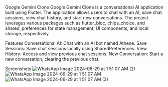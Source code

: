 Google Gemini Clone
Google Gemini Clone is a conversational AI application built using Flutter. The application allows users to chat with an AI, save chat sessions, view chat history, and start new conversations. The project leverages various packages such as flutter_bloc, chips_choice, and shared_preferences for state management, UI components, and local storage, respectively.

Features
Conversational AI: Chat with an AI bot named Athene.
Save Sessions: Save chat sessions locally using SharedPreferences.
View History: Access and view previous chat sessions.
New Conversation: Start a new conversation, clearing the previous chat.


Screenshots
![WhatsApp Image 2024-06-29 at 1 51 07 AM (2)](https://github.com/Simransingh010/GoogleGeminiClone/assets/73211327/f5fa09eb-938c-4a02-a436-fa77f6be2471)
![WhatsApp Image 2024-06-29 at 1 51 07 AM](https://github.com/Simransingh010/GoogleGeminiClone/assets/73211327/8e5fd7f4-2f29-4307-82c7-f0eea488eeba)
![WhatsApp Image 2024-06-29 at 1 51 07 AM (3)](https://github.com/Simransingh010/GoogleGeminiClone/assets/73211327/f31935a8-5a67-4be7-a1f6-81cef4a19f50)
